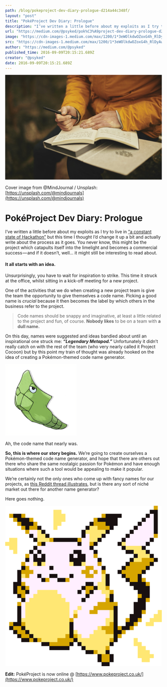 ```yaml
---
path: /blog/pokeproject-dev-diary-prologue-d214a44c348f/
layout: "post"
title: "PokéProject Dev Diary: Prologue"
description: "I’ve written a little before about my exploits as I try to live in “a constant state of Hackathon” but this time I thought I’d change it…"
url: "https://medium.com/@psyked/pok%C3%A9project-dev-diary-prologue-d214a44c348f"
image: "https://cdn-images-1.medium.com/max/1200/1*3eWOlkdwOZoxG4h_RlDyAw.jpeg"
src: "https://cdn-images-1.medium.com/max/1200/1*3eWOlkdwOZoxG4h_RlDyAw.jpeg"
author: "https://medium.com/@psyked"
published_time: 2016-09-09T20:15:21.689Z
creator: "@psyked"
date: 2016-09-09T20:15:21.689Z
---
```


![](1*3eWOlkdwOZoxG4h_RlDyAw.jpeg)

Cover image from @MindJournal / Unsplash: [https://unsplash.com/@mindjournals](https://unsplash.com/@mindjournals)

# PokéProject Dev Diary: Prologue

I’ve written a little before about my exploits as I try to live in [“a constant state of Hackathon”](https://medium.com/@psyked/explorative-prototyping-71f2ad9d4e41#.3nklt53n5) but this time I thought I’d change it up a bit and actually write about the process as it goes. You never know, this might be the project which catapults itself into the limelight and becomes a commercial success — and if it doesn’t, well… it might still be interesting to read about.

#### It all starts with an idea.

Unsurprisingly, you have to wait for inspiration to strike. This time it struck at the office, whilst sitting in a kick-off meeting for a new project.

One of the activities that we do when creating a new project team is give the team the opportunity to give themselves a code name. Picking a good name is _crucial_ because it then becomes the label by which others in the business refer to the project.

> Code names should be snappy and imaginative, at least a little related to the project and fun, of course. **Nobody likes** to be on a team with **a dull name.**

On this day, names were suggested and ideas bandied about until an inspirational one struck me: **_“Legendary Metapod.”_** Unfortunately it didn’t really catch on with the rest of the team (who very nearly called it Project Cocoon) but by this point my train of thought was already hooked on the idea of creating a Pokémon-themed code name generator.

![](1*kALc_au61lHxmyQDtot3FQ.png)

Ah, the code name that nearly was.

**So, this is where our story begins.** We’re going to create ourselves a Pokémon-themed code name generator, and hope that there are others out there who share the same nostalgic passion for Pokémon and have enough situations where such a tool would be appealing to make it popular.

We’re certainly not the only ones who come up with fancy names for our projects, as [this Reddit thread illustrates](https://www.reddit.com/r/agile/comments/3pd54h/scrum_team_names/), but is there any sort of niché market out there for another name generator?

Here goes nothing.

![](1*s_yp27s0G-WycpVZ0sQ5ug.png)

**Edit:** PokéProject is now online @ [https://www.pokeproject.co.uk/](https://www.pokeproject.co.uk/)